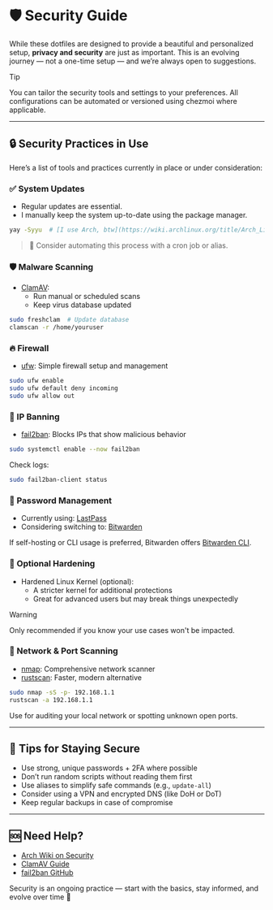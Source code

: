 # 🛡️ Security Guide

While these dotfiles are designed to provide a beautiful and personalized setup, **privacy and security** are just as important. This is an evolving journey — not a one-time setup — and we’re always open to suggestions.

> [!TIP]
> You can tailor the security tools and settings to your preferences. All configurations can be automated or versioned using chezmoi where applicable.

---

## 🔒 Security Practices in Use

Here’s a list of tools and practices currently in place or under consideration:

### ✅ System Updates

- Regular updates are essential.
- I manually keep the system up-to-date using the package manager.

```sh
yay -Syyu  # [I use Arch, btw](https://wiki.archlinux.org/title/Arch_Linux)
```

> 🧠 Consider automating this process with a cron job or alias.

### 🛡️ Malware Scanning

- [ClamAV](https://github.com/Cisco-Talos/clamav):
  - Run manual or scheduled scans
  - Keep virus database updated

```sh
sudo freshclam  # Update database
clamscan -r /home/youruser
```

### 🔥 Firewall

- [ufw](https://wiki.archlinux.org/title/Uncomplicated_Firewall): Simple firewall setup and management

```sh
sudo ufw enable
sudo ufw default deny incoming
sudo ufw allow out
```

### 🚫 IP Banning

- [fail2ban](https://github.com/fail2ban/fail2ban): Blocks IPs that show malicious behavior

```sh
sudo systemctl enable --now fail2ban
```

Check logs:

```sh
sudo fail2ban-client status
```

### 🔐 Password Management

- Currently using: [LastPass](https://www.lastpass.com/)
- Considering switching to: [Bitwarden](https://bitwarden.com/)

If self-hosting or CLI usage is preferred, Bitwarden offers [Bitwarden CLI](https://bitwarden.com/help/article/cli/).

### 🧬 Optional Hardening

- Hardened Linux Kernel (optional):
  - A stricter kernel for additional protections
  - Great for advanced users but may break things unexpectedly

> [!WARNING]
> Only recommended if you know your use cases won't be impacted.

### 🔎 Network & Port Scanning

- [nmap](https://github.com/nmap/nmap): Comprehensive network scanner
- [rustscan](https://github.com/RustScan/RustScan): Faster, modern alternative

```sh
sudo nmap -sS -p- 192.168.1.1
rustscan -a 192.168.1.1
```

Use for auditing your local network or spotting unknown open ports.

---

## 🧪 Tips for Staying Secure

- Use strong, unique passwords + 2FA where possible
- Don’t run random scripts without reading them first
- Use aliases to simplify safe commands (e.g., `update-all`)
- Consider using a VPN and encrypted DNS (like DoH or DoT)
- Keep regular backups in case of compromise

---

## 🆘 Need Help?

- [Arch Wiki on Security](https://wiki.archlinux.org/title/Security)
- [ClamAV Guide](https://docs.clamav.net/)
- [fail2ban GitHub](https://github.com/fail2ban/fail2ban)

Security is an ongoing practice — start with the basics, stay informed, and evolve over time 🔐
